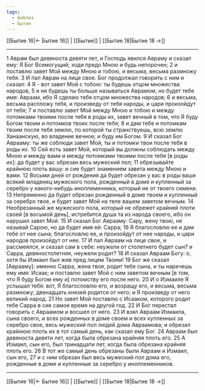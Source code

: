 ```yaml
---
tags:
  - Библия
  - Бытие
---
```

[[Бытие 16|← Бытие 16]] | [[Бытие]] | [[Бытие 18|Бытие 18 →]]

---
1 Аврам был девяноста девяти лет, и Господь явился Авраму и сказал ему: Я Бог Всемогущий; ходи предо Мною и будь непорочен;
2 и поставлю завет Мой между Мною и тобою, и весьма, весьма размножу тебя.
3 И пал Аврам на лице свое. Бог продолжал говорить с ним и сказал:
4 Я - вот завет Мой с тобою: ты будешь отцом множества народов,
5 и не будешь ты больше называться Аврамом, но будет тебе имя: Авраам, ибо Я сделаю тебя отцом множества народов;
6 и весьма, весьма распложу тебя, и произведу от тебя народы, и цари произойдут от тебя;
7 и поставлю завет Мой между Мною и тобою и между потомками твоими после тебя в роды их, завет вечный в том, что Я буду Богом твоим и потомков твоих после тебя;
8 и дам тебе и потомкам твоим после тебя землю, по которой ты странствуешь, всю землю Ханаанскую, во владение вечное; и буду им Богом.
9 И сказал Бог Аврааму: ты же соблюди завет Мой, ты и потомки твои после тебя в роды их.
10 Сей есть завет Мой, который вы должны соблюдать между Мною и между вами и между потомками твоими после тебя [в роды их]: да будет у вас обрезан весь мужеский пол;
11 обрезывайте крайнюю плоть вашу: и сие будет знамением завета между Мною и вами.
12 Восьми дней от рождения да будет обрезан у вас в роды ваши всякий младенец мужеского пола, рожденный в доме и купленный за серебро у какого-нибудь иноплеменника, который не от твоего семени.
13 Непременно да будет обрезан рожденный в доме твоем и купленный за серебро твое, и будет завет Мой на теле вашем заветом вечным.
14 Необрезанный же мужеского пола, который не обрежет крайней плоти своей [в восьмой день], истребится душа та из народа своего, ибо он нарушил завет Мой.
15 И сказал Бог Аврааму: Сару, жену твою, не называй Сарою, но да будет имя ей: Сарра;
16 Я благословлю ее и дам тебе от нее сына; благословлю ее, и произойдут от нее народы, и цари народов произойдут от нее.
17 И пал Авраам на лице свое, и рассмеялся, и сказал сам в себе: неужели от столетнего будет сын? и Сарра, девяностолетняя, неужели родит?
18 И сказал Авраам Богу: о, хотя бы Измаил был жив пред лицем Твоим!
19 Бог же сказал [Аврааму]: именно Сарра, жена твоя, родит тебе сына, и ты наречешь ему имя: Исаак; и поставлю завет Мой с ним заветом вечным [в том, что Я буду Богом ему и] потомству его после него.
20 И о Измаиле Я услышал тебя: вот, Я благословлю его, и возращу его, и весьма, весьма размножу; двенадцать князей родятся от него; и Я произведу от него великий народ.
21 Но завет Мой поставлю с Исааком, которого родит тебе Сарра в сие самое время на другой год.
22 И Бог перестал говорить с Авраамом и восшел от него.
23 И взял Авраам Измаила, сына своего, и всех рожденных в доме своем и всех купленных за серебро свое, весь мужеский пол людей дома Авраамова; и обрезал крайнюю плоть их в тот самый день, как сказал ему Бог.
24 Авраам был девяноста девяти лет, когда была обрезана крайняя плоть его.
25 А Измаил, сын его, был тринадцати лет, когда была обрезана крайняя плоть его.
26 В тот же самый день обрезаны были Авраам и Измаил, сын его,
27 и с ним обрезан был весь мужеский пол дома его, рожденные в доме и купленные за серебро у иноплеменников.

---
[[Бытие 16|← Бытие 16]] | [[Бытие]] | [[Бытие 18|Бытие 18 →]]
